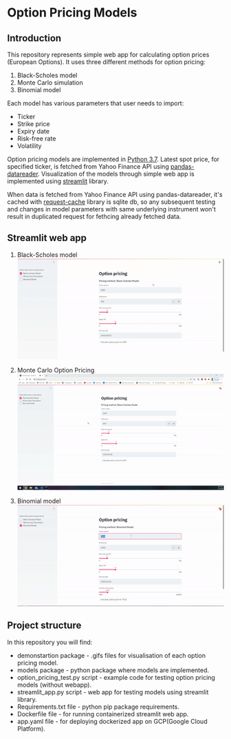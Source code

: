 # Option Pricing Models

## Introduction  
This repository represents simple web app for calculating option prices (European Options). It uses three different methods for option pricing:  
1. Black-Scholes model    
2. Monte Carlo simulation    
3. Binomial model    

Each model has various parameters that user needs to import:  

- Ticker  
- Strike price  
- Expiry date  
- Risk-free rate  
- Volatility  

Option pricing models are implemented in [Python 3.7](https://www.python.org/downloads/release/python-377/). Latest spot price, for specified ticker, is fetched from Yahoo Finance API using [pandas-datareader](https://pandas-datareader.readthedocs.io/en/latest/). Visualization of the models through simple web app is implemented using [streamlit](https://www.streamlit.io/) library.  

When data is fetched from Yahoo Finance API using pandas-datareader, it's cached with [request-cache](https://github.com/reclosedev/requests-cache) library is sqlite db, so any subsequent testing and changes in model parameters with same underlying instrument won't result in duplicated request for fethcing already fetched data.

## Streamlit web app  

1. Black-Scholes model    
![black-scholes-demo](./demonstration/streamlit-BlackScholes.gif)

2. Monte Carlo Option Pricing  
![monte-carlo-demo](./demonstration/streamlit-MonteCarlo.gif)

3. Binomial model    
![binomial-tree-demo](./demonstration/streamlit-BinomialTree.gif)


## Project structure  
In this repository you will find:  
- demonstartion package - .gifs files for visualisation of each option pricing model. 
- models package - python package where models are implemented.  
- option_pricing_test.py script - example code for testing option pricing models (without webapp).  
- streamlit_app.py script - web app for testing models using streamlit library.   
- Requirements.txt file - python pip package requirements.  
- Dockerfile file - for running containerized streamlit web app.  
- app.yaml file - for deploying dockerized app on GCP(Google Cloud Platform).  


 



